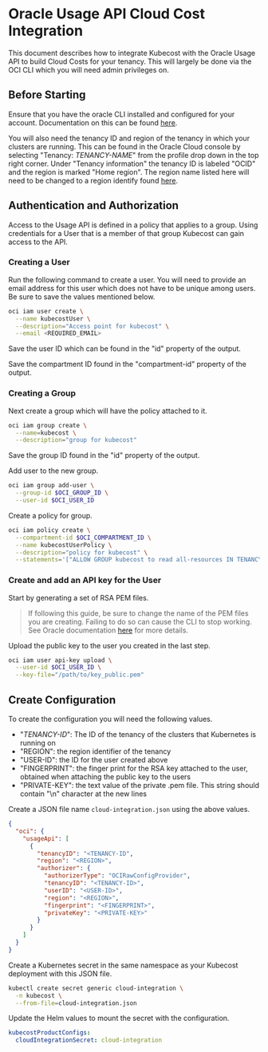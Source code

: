 # Oracle Usage API Cloud Cost Integration

This document describes how to integrate Kubecost with the Oracle Usage API to build Cloud Costs for your tenancy. This will largely be done via the OCI CLI which you will need admin privileges on.

## Before Starting

Ensure that you have the oracle CLI installed and configured for your account. Documentation on this can be found [here](https://docs.oracle.com/en-us/iaas/Content/API/SDKDocs/cliinstall.htm).

You will also need the tenancy ID and region of the tenancy in which your clusters are running. This can be found in the Oracle Cloud console by selecting "Tenancy: _TENANCY-NAME_" from the profile drop down in the top right corner. Under "Tenancy information" the tenancy ID is labeled "OCID" and the region is marked "Home region". The region name listed here will need to be changed to a region identify found [here](https://docs.oracle.com/en-us/iaas/Content/General/Concepts/regions.htm).

## Authentication and Authorization

Access to the Usage API is defined in a policy that applies to a group. Using credentials for a User that is a member of that group Kubecost can gain access to the API.

### Creating a User

Run the following command to create a user. You will need to provide an email address for this user which does not have to be unique among users. Be sure to save the values mentioned below.

```bash
oci iam user create \
  --name kubecostUser \
  --description="Access point for kubecost" \
  --email <REQUIRED_EMAIL>
```

Save the user ID which can be found in the "id" property of the output.

Save the compartment ID found in the "compartment-id" property of the output.

### Creating a Group

Next create a group which will have the policy attached to it.

```bash
oci iam group create \
  --name=kubecost \
  --description="group for kubecost"
```

Save the group ID found in the "id" property of the output.

Add user to the new group.

```bash
oci iam group add-user \
  --group-id $OCI_GROUP_ID \
  --user-id $OCI_USER_ID
```

Create a policy for group.

```bash
oci iam policy create \
  --compartment-id $OCI_COMPARTMENT_ID \
  --name kubecostUserPolicy \
  --description="policy for kubecost" \
  --statements='["ALLOW GROUP kubecost to read all-resources IN TENANCY"]'
```

### Create and add an API key for the User

Start by generating a set of RSA PEM files.

> If following this guide, be sure to change the name of the PEM files you are creating. Failing to do so can cause the CLI to stop working. See Oracle documentation [here](https://docs.oracle.com/en-us/iaas/Content/API/Concepts/apisigningkey.htm#apisigningkey_topic_How_to_Generate_an_API_Signing_Key_Mac_Linux) for more details.

Upload the public key to the user you created in the last step.

```bash
oci iam user api-key upload \
  --user-id $OCI_USER_ID \
  --key-file="/path/to/key_public.pem"
```

## Create Configuration

To create the configuration you will need the following values.

* "_TENANCY-ID_": The ID of the tenancy of the clusters that Kubernetes is running on
* "REGION": the region identifier of the tenancy
* "USER-ID": the ID for the user created above
* "FINGERPRINT": the finger print for the RSA key attached to the user, obtained when attaching the public key to the users
* "PRIVATE-KEY": the text value of the private .pem file. This string should contain "\n" character at the new lines

Create a JSON file name `cloud-integration.json` using the above values.

```json
{
  "oci": {
    "usageApi": [
      {
        "tenancyID": "<TENANCY-ID",
        "region": "<REGION>",
        "authorizer": {
          "authorizerType": "OCIRawConfigProvider",
          "tenancyID": "<TENANCY-ID>",
          "userID": "<USER-ID>",
          "region": "<REGION>",
          "fingerprint": "<FINGERPRINT>",
          "privateKey": "<PRIVATE-KEY>"
        }
      }
    ]
  }
}
```

Create a Kubernetes secret in the same namespace as your Kubecost deployment with this JSON file.

```bash
kubectl create secret generic cloud-integration \
  -n kubecost \
  --from-file=cloud-integration.json
```

Update the Helm values to mount the secret with the configuration.

```yaml
kubecostProductConfigs:
  cloudIntegrationSecret: cloud-integration
```
